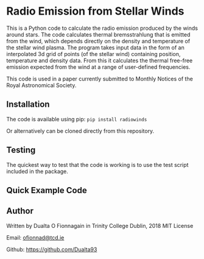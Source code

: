 # Radio Emission from Stellar Winds

This is a Python code to calculate the radio emission produced by the winds around stars. The code calculates thermal bremsstrahlung that is emitted from the wind, which depends directly on the density and temperature of the stellar wind plasma. The program takes input data in the form of an interpolated 3d grid of points (of the stellar wind) containing position, temperature and density data. From this it calculates the thermal free-free emission expected from the wind at a range of user-defined frequencies. 

This code is used in a paper currently submitted to Monthly Notices of the Royal Astronomical Society. 


## Installation
The code is available using pip:
`pip install radiowinds`

Or alternatively can be cloned directly from this repository.

## Testing
The quickest way to test that the code is working is to use the test script included in the package.


## Quick Example Code


## Author
Written by Dualta O Fionnagain in Trinity College Dublin, 2018
MIT License

Email: ofionnad@tcd.ie

Github: https://github.com/Dualta93
